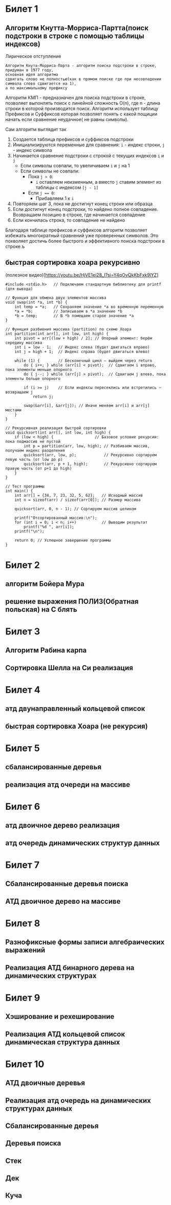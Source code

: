 
# Билет 1
## Алгоритм Кнутта-Морриса-Партта(поиск подстроки в строке с помощью таблицы индексов)
Лирическое отступление
```
Алгоритм Кнута-Морриса-Парта - алгоритм поиска подстроки в строке, придуман в 1977 году, 
основная идея алгоритма 
сдвигать слово не полностью(как в прямом поиске где при несовпадении символа слово сдвигается на 1), 
а по максимальному префиксу 
```
Алгоритм КМП - предназначен для поиска подстроки в строке, позволяет выпонлять поиск с линейной сложность O(n), где n - длина строки в которой производится поиск. Алгоритм использует таблицу Префиксов и Суффиксов которая позволяет понять с какой пощиции начать если сравнение неудачное( не равны символы).

Сам алгоритм выглядит так 

1. Создается таблица префиксов и суффиксов подстроки  
2. Инициализируются переменные для сравнения: `i` - индекс строки, `j` - индекс символа  
3. Начинается сравнение подстроки с строкой с текущих индексов `i` и `j`  
    - Если символы совпали, то увеличиваем `i` и `j` на 1  
    - Если символы не совпали:  
        - Пока `j > 0`:  
            - `i` оставляем неизменным, а вместо `j` ставим элемент из таблицы с индексом `[j - 1]`  
        - Если `j == 0`:  
            - Прибавляем 1 к `i`  
4. Повторяем шаг 3, пока не достигнут конец строки или образца  
5. Если достигнут конец подстроки, то найдено полное совпадение. Возвращаем позицию в строке, где начинается совпадение  
6. Если кончилась строка, то совпадение не найдено  


Благодаря таблице префиксов и суффиксов алгоритм позволяет избежать многократный сравнений уже проверенных символов. Это похволяет достичь более быстрого и эффективного поиска подстроки в строке.ъ

## быстрая сортировка хоара рекурсивно
(полезное видео)[https://youtu.be/HjVE1ei28_I?si=Y4qOvQkKbFxk9lYZ]
```
#include <stdio.h>   // Подключаем стандартную библиотеку для printf (для вывода)

// Функция для обмена двух элементов массива
void swap(int *a, int *b) {
    int temp = *a;   // Сохраняем значение *a во временную переменную
    *a = *b;         // Записываем в *a значение *b
    *b = temp;       // В *b помещаем старое значение *a
}

// Функция разбиения массива (partition) по схеме Хоара
int partition(int arr[], int low, int high) {
    int pivot = arr[(low + high) / 2]; // Опорный элемент: берём середину массива
    int i = low - 1;   // Индекс слева (будет двигаться вправо)
    int j = high + 1;  // Индекс справа (будет двигаться влево)

    while (1) {        // Бесконечный цикл — выйдем через return
        do { i++; } while (arr[i] < pivot);  // Сдвигаем i вправо, пока элементы меньше опорного
        do { j--; } while (arr[j] > pivot);  // Сдвигаем j влево, пока элементы больше опорного

        if (i >= j)    // Если индексы пересеклись или встретились — возвращаем j
            return j;

        swap(&arr[i], &arr[j]); // Иначе меняем arr[i] и arr[j] местами
    }
}

// Рекурсивная реализация быстрой сортировки
void quicksort(int arr[], int low, int high) {
    if (low < high) {                  // Базовое условие рекурсии: пока подмассив не пустой
        int p = partition(arr, low, high); // Разбиваем массив, получаем индекс разделения
        quicksort(arr, low, p);            // Рекурсивно сортируем левую часть (от low до p)
        quicksort(arr, p + 1, high);       // Рекурсивно сортируем правую часть (от p+1 до high)
    }
}

// Тест программы
int main() {
    int arr[] = {34, 7, 23, 32, 5, 62};   // Исходный массив
    int n = sizeof(arr) / sizeof(arr[0]); // Размер массива

    quicksort(arr, 0, n - 1); // Сортируем массив целиком

    printf("Отсортированный массив:\n");
    for (int i = 0; i < n; i++)           // Выводим результат
        printf("%d ", arr[i]);
    printf("\n");

    return 0; // Успешное завершение программы
}
```
# Билет 2
## алгоритм Бойера Мура	

## решение выражения ПОЛИЗ(Обратная польская) на С блять


# Билет 3
## Алгоритм Рабина карпа	

## Сортировка Шелла на Си реализация


# Билет 4
## атд двунаправленный кольцевой список 	

## быстрая сортировка Хоара (не рекурсия)


# Билет 5
## сбалансированные деревья	

## реализация атд очереди на массиве


# Билет 6
## атд двоичное дерево	реализация 

## атд очередь динамических структур данных


# Билет 7
## Сбалансированные деревья поиска	

## АТД двоичное дерево на массиве


# Билет 8
## Разнофиксные формы записи алгебраических выражений	

## Реализация АТД бинарного дерева на динамических структурах

# Билет 9
## Хэширование и рехеширование	

## Реализация АТД кольцевой список динамическая структура данных

# Билет 10
## АТД двоичные деревья	

## Реализация атд очередь на динамических структурах данных 




## Сбалансированные дереья


## Деревья поиска 


## Стек


## Дек


## Куча 




